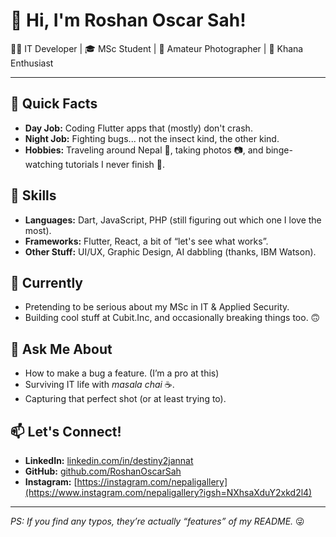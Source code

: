 # 👋 Hi, I'm Roshan Oscar Sah!

👨‍💻 IT Developer | 🎓 MSc Student | 📸 Amateur Photographer | 🍜 Khana Enthusiast

---

## 🚀 Quick Facts

- **Day Job:** Coding Flutter apps that (mostly) don't crash.
- **Night Job:** Fighting bugs... not the insect kind, the other kind.
- **Hobbies:** Traveling around Nepal 🌄, taking photos 📷, and binge-watching tutorials I never finish 🎥.

## 🔧 Skills

- **Languages:** Dart, JavaScript, PHP (still figuring out which one I love the most).
- **Frameworks:** Flutter, React, a bit of “let's see what works”.
- **Other Stuff:** UI/UX, Graphic Design, AI dabbling (thanks, IBM Watson).

## 🌱 Currently

- Pretending to be serious about my MSc in IT & Applied Security.  
- Building cool stuff at Cubit.Inc, and occasionally breaking things too. 🙃

## 💬 Ask Me About

- How to make a bug a feature. (I’m a pro at this)
- Surviving IT life with *masala chai* ☕.
- Capturing that perfect shot (or at least trying to).

## 📫 Let's Connect!

- **LinkedIn:** [linkedin.com/in/destiny2jannat](https://linkedin.com/in/destiny2jannat)  
- **GitHub:** [github.com/RoshanOscarSah](https://github.com/RoshanOscarSah)  
- **Instagram:** [https://instagram.com/nepaligallery](https://www.instagram.com/nepaligallery?igsh=NXhsaXduY2xkd2l4)  

---

*PS: If you find any typos, they’re actually “features” of my README.* 😜
